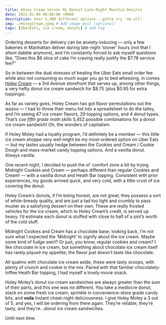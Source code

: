 ```yaml
---
title: Holey Cream Serves My Basest Late-Night Munchie Desires
date: 2021-01-09 00:00:00 +0000
description: Over 5,400 different options...gotta try 'em all!
img: ./HoleyCream.jpeg # Add image post (optional)
tags: [UberEats, ice cream, donuts] # add tag
---
```

Ordering desserts for delivery can be anxiety-inducing — only a few bakeries in Manhattan deliver during late-night ‘stoner’ hours (not that I *ahem* dabble anymore), and I’m constantly forced to ask myself questions like, "Does this \$6 slice of cake I’m craving really justify the $7.78 service fee?"

So in between the dual stresses of beating the Uber Eats small order fee while also not consuming so much sugar you go to bed wheezing, in comes <a href='https://www.holeycreamnewyorkny.com/' target='blank'>Holey Cream</a> — a 3rd Avenue storefront that serves up, among other things, a very hefty donut ice cream sandwich for \$8.75 (plus $0.95 for extra toppings).

As far as variety goes, Holey Cream has got flavor permutations out the wazoo — I had to throw their menu list into a spreadsheet to do the talley, and I’m seeing 47 ice cream flavors, 29 topping options, and 4 donut types. That’s *cue fifth grade math skills* 5,452 possible combinations for a donut ice cream sandwich! Oh, the wonders of capitalism.

If Holey Moley had a loyalty program, I’d definitely be a member — this little ice cream shoppe very well might be my most-ordered option on Uber Eats — but my tastes usually hedge between the Cookies and Cream / Cookie Dough and mass-market candy topping options. And a vanilla donut. Always vanilla.

One recent night, I decided to push the ol' comfort zone a bit by trying Midnight Cookies and Cream — perhaps different than regular Cookies and Cream! — with a vanilla donut and Heath Bar topping. Consistent with prior experiences, my goods arrived quick, and very cold, with a little crust of ice covering the donut.

Holey Cream’s donuts, if I’m being honest, are not great; they possess a sort of white-bready quality, and are just a tad too light and crumbly to pass muster as a satisfying dessert on their own. These are really frosted vehicles for the ice cream, which to Holey Cream’s credit, is served up heavy. I’d estimate each donut is stuffed with close to half of a pint’s worth of the cold stuff.

Midnight Cookies and Cream has a chocolate base; looking back, I’m not sure what I expected the ‘Midnight’ to signify about the ice cream. Maybe some kind of fudge swirl? Or just, you know, regular cookies and cream? I like chocolate in ice cream, but something about chocolate ice cream itself has rarely piqued my appetite; the flavor just doesn’t taste like chocolate.

All qualms with chocolate ice cream aside, these were tasty scoops, with plenty of crunch and cookie in the mix. Paired with that familiar chocolately-toffee Heath Bar topping, I had myself a lovely movie snack.

Holey Moley’s donut ice cream sandwiches are always greater than the sum of their parts, and this one was no different. You take a mediocre donut, stack on some fresh ice cream, sprinkle in convenience-store grade candy bits, and **voila** Instant cheat-night deliciousness. I give Holey Moley a 3 out of 5, and yes, I will be ordering from there again. They’re reliable, they’re tasty, and they’re...donut ice cream sandwiches.

Until next time.